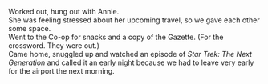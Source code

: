 Worked out, hung out with Annie.  
She was feeling stressed about her upcoming travel, so we gave each other some space.  
Went to the Co-op for snacks and a copy of the Gazette. (For the crossword. They were out.)  
Came home, snuggled up and watched an episode of _Star Trek: The Next Generation_ and called it an early night 
because we had to leave very early for the airport the next morning.  
